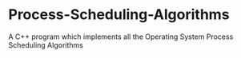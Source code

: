 # Process-Scheduling-Algorithms
A C++ program which implements all the Operating System Process Scheduling Algorithms
